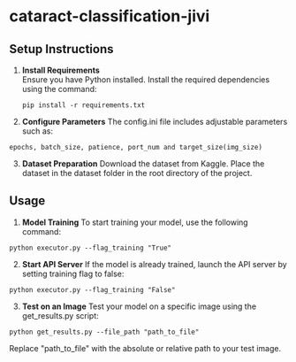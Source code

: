 # cataract-classification-jivi

## Setup Instructions
1. **Install Requirements**  
   Ensure you have Python installed. Install the required dependencies using the command:
   ```
   pip install -r requirements.txt
   ```

2. **Configure Parameters**
The config.ini file includes adjustable parameters such as:

```
epochs, batch_size, patience, port_num and target_size(img_size)
```

3. **Dataset Preparation**
Download the dataset from Kaggle.
Place the dataset in the dataset folder in the root directory of the project.

## Usage
1. **Model Training**
To start training your model, use the following command:
```
python executor.py --flag_training "True"
```
2. **Start API Server**
If the model is already trained, launch the API server by setting training flag to false:
```
python executor.py --flag_training "False"
```

3. **Test on an Image**
Test your model on a specific image using the get_results.py script:
```
python get_results.py --file_path "path_to_file"
```
Replace "path_to_file" with the absolute or relative path to your test image.


